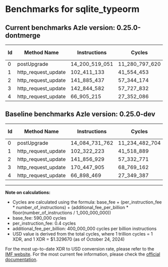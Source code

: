 # Benchmarks for sqlite_typeorm

## Current benchmarks Azle version: 0.25.0-dontmerge

| Id  | Method Name         | Instructions   | Cycles         | USD           | USD/Million Calls | Change                                 |
| --- | ------------------- | -------------- | -------------- | ------------- | ----------------- | -------------------------------------- |
| 0   | postUpgrade         | 14_200_519_051 | 11_280_797_620 | $0.0149997382 | $14_999.73        | <font color="red">+115_787_289</font>  |
| 1   | http_request_update | 102_411_133    | 41_554_453     | $0.0000552537 | $55.25            | <font color="red">+88_910</font>       |
| 2   | http_request_update | 141_885_437    | 57_344_174     | $0.0000762488 | $76.24            | <font color="red">+28_508</font>       |
| 3   | http_request_update | 142_844_582    | 57_727_832     | $0.0000767590 | $76.75            | <font color="green">-27_603_323</font> |
| 4   | http_request_update | 66_905_215     | 27_352_086     | $0.0000363692 | $36.36            | <font color="red">+6_746</font>        |

## Baseline benchmarks Azle version: 0.25.0-dev

| Id  | Method Name         | Instructions   | Cycles         | USD           | USD/Million Calls |
| --- | ------------------- | -------------- | -------------- | ------------- | ----------------- |
| 0   | postUpgrade         | 14_084_731_762 | 11_234_482_704 | $0.0149381546 | $14_938.15        |
| 1   | http_request_update | 102_322_223    | 41_518_889     | $0.0000552064 | $55.20            |
| 2   | http_request_update | 141_856_929    | 57_332_771     | $0.0000762337 | $76.23            |
| 3   | http_request_update | 170_447_905    | 68_769_162     | $0.0000914403 | $91.44            |
| 4   | http_request_update | 66_898_469     | 27_349_387     | $0.0000363657 | $36.36            |

---

**Note on calculations:**

- Cycles are calculated using the formula: base_fee + (per_instruction_fee \* number_of_instructions) + (additional_fee_per_billion \* floor(number_of_instructions / 1_000_000_000))
- base_fee: 590_000 cycles
- per_instruction_fee: 0.4 cycles
- additional_fee_per_billion: 400_000_000 cycles per billion instructions
- USD value is derived from the total cycles, where 1 trillion cycles = 1 XDR, and 1 XDR = $1.329670 (as of October 24, 2024)

For the most up-to-date XDR to USD conversion rate, please refer to the [IMF website](https://www.imf.org/external/np/fin/data/rms_sdrv.aspx).
For the most current fee information, please check the [official documentation](https://internetcomputer.org/docs/current/developer-docs/gas-cost#execution).
